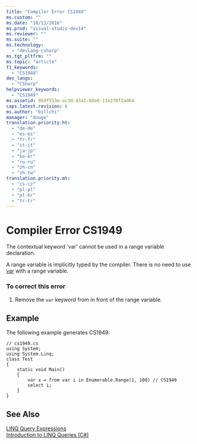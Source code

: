 ```yaml
---
title: "Compiler Error CS1949"
ms.custom: ""
ms.date: "10/13/2016"
ms.prod: "visual-studio-dev14"
ms.reviewer: ""
ms.suite: ""
ms.technology: 
  - "devlang-csharp"
ms.tgt_pltfrm: ""
ms.topic: "article"
f1_keywords: 
  - "CS1949"
dev_langs: 
  - "CSharp"
helpviewer_keywords: 
  - "CS1949"
ms.assetid: 959f553e-ac3d-43a1-b0a0-11e270f2ad64
caps.latest.revision: 6
ms.author: "billchi"
manager: "douge"
translation.priority.ht: 
  - "de-de"
  - "es-es"
  - "fr-fr"
  - "it-it"
  - "ja-jp"
  - "ko-kr"
  - "ru-ru"
  - "zh-cn"
  - "zh-tw"
translation.priority.mt: 
  - "cs-cz"
  - "pl-pl"
  - "pt-br"
  - "tr-tr"
---
```

# Compiler Error CS1949
The contextual keyword 'var' cannot be used in a range variable declaration.  
  
 A range variable is implicitly typed by the compiler. There is no need to use [var](../Topic/var%20\(C%23%20Reference\).md) with a range variable.  
  
### To correct this error  
  
1.  Remove the `var` keyword from in front of the range variable.  
  
## Example  
 The following example generates CS1949:  
  
```  
// cs1949.cs  
using System;  
using System.Linq;  
class Test  
{  
    static void Main()  
    {  
        var x = from var i in Enumerable.Range(1, 100) // CS1949  
        select i;  
    }  
}  
```  
  
## See Also  
 [LINQ Query Expressions](../Topic/LINQ%20Query%20Expressions%20\(C%23%20Programming%20Guide\).md)   
 [Introduction to LINQ Queries (C#)](../Topic/Introduction%20to%20LINQ%20Queries%20\(C%23\).md)